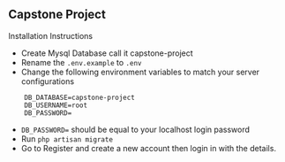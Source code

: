 

## Capstone Project

Installation Instructions

- Create Mysql Database call it capstone-project
- Rename the `.env.example` to `.env`
- Change the following environment variables to match your server configurations
```
	DB_DATABASE=capstone-project
	DB_USERNAME=root
	DB_PASSWORD=
```
- `DB_PASSWORD=` should be equal to your localhost login password
- Run `php artisan migrate`
- Go to Register and create a new account then login in with the details.